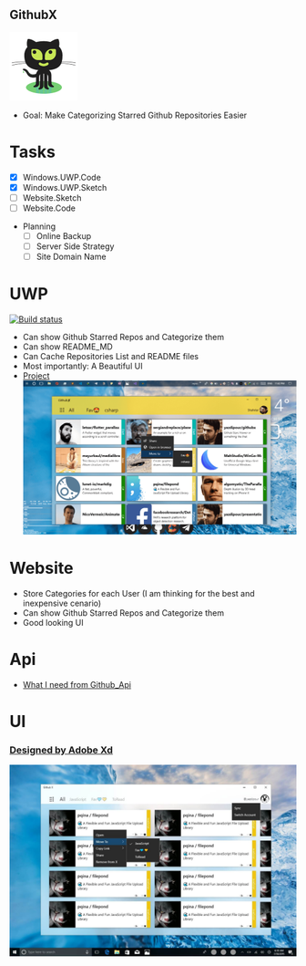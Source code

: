 ## GithubX

![GithubX](/Icon/Octocat.png)

* Goal: Make Categorizing Starred Github Repositories Easier

# Tasks

- [x] Windows.UWP.Code
- [x] Windows.UWP.Sketch
- [ ] Website.Sketch
- [ ] Website.Code

* Planning
    - [ ] Online Backup 
    - [ ] Server Side Strategy
    - [ ] Site Domain Name

# UWP

[![Build status](https://build.appcenter.ms/v0.1/apps/dd05cbde-11b6-45db-8d2f-f65b1791e4a1/branches/master/badge)](https://appcenter.ms)
* Can show Github Starred Repos and Categorize them
* Can show README_MD 
* Can Cache Repositories List and README files
* Most importantly: A Beautiful UI 
* [Project](/GithubX.UWP/readme.md)
![Sketch](/Screenshots.UWP/MainPage.png)

# Website

* Store Categories for each User (I am thinking for the best and inexpensive cenario)
* Can show Github Starred Repos and Categorize them
* Good looking UI

# Api

* [What I need from Github_Api](/Api/readme.md)

# UI

### [Designed by Adobe Xd](/UI/)

![Sketch](/UI.UWP/ContenxMenu.jpg)
